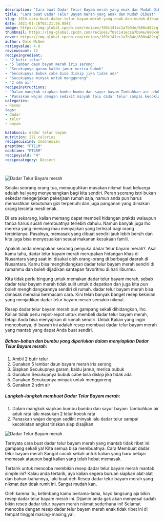 ```yaml
---
description: "Cara buat Dadar Telur Bayam merah yang enak dan Mudah Dibuat"
title: "Cara buat Dadar Telur Bayam merah yang enak dan Mudah Dibuat"
slug: 1016-cara-buat-dadar-telur-bayam-merah-yang-enak-dan-mudah-dibuat
date: 2021-01-16T02:21:56.054Z
image: https://img-global.cpcdn.com/recipes/f09c141ec1a7b04e/680x482cq70/dadar-telur-bayam-merah-foto-resep-utama.jpg
thumbnail: https://img-global.cpcdn.com/recipes/f09c141ec1a7b04e/680x482cq70/dadar-telur-bayam-merah-foto-resep-utama.jpg
cover: https://img-global.cpcdn.com/recipes/f09c141ec1a7b04e/680x482cq70/dadar-telur-bayam-merah-foto-resep-utama.jpg
author: Dale McGee
ratingvalue: 4.8
reviewcount: 12
recipeingredient:
- "2 butir telur"
- "5 lembar daun bayam merah iris serong"
- "Secukupnya garam kaldu jamur merica bubuk"
- "Secukupnya bubuk cabe bisa diskip jika tidak ada"
- "Secukupnya minyak untuk menggoreng"
- "2 sdm air"
recipeinstructions:
- "Dalam mangkuk siapkan bumbu bumbu dan sayur bayam Tambahkan air aduk rata lalu masukan 2 telur kocok rata"
- "Panaskan wajan dengan sedikit minyak lalu dadar telur sampai kecoklatan angkat tiriskan siap disajikan"
categories:
- Resep
tags:
- dadar
- telur
- bayam

katakunci: dadar telur bayam 
nutrition: 271 calories
recipecuisine: Indonesian
preptime: "PT11M"
cooktime: "PT45M"
recipeyield: "4"
recipecategory: Dessert

---
```



![Dadar Telur Bayam merah](https://img-global.cpcdn.com/recipes/f09c141ec1a7b04e/680x482cq70/dadar-telur-bayam-merah-foto-resep-utama.jpg)

Selaku seorang orang tua, menyuguhkan masakan nikmat buat keluarga adalah hal yang menyenangkan bagi kita sendiri. Peran seorang istri bukan sekedar mengerjakan pekerjaan rumah saja, namun anda pun harus memastikan kebutuhan gizi terpenuhi dan juga panganan yang dimakan orang tercinta mesti enak.

Di era  sekarang, kalian memang dapat membeli hidangan praktis walaupun tanpa harus susah membuatnya terlebih dahulu. Namun banyak juga lho mereka yang memang mau menyajikan yang terlezat bagi orang tercintanya. Pasalnya, memasak yang dibuat sendiri jauh lebih bersih dan kita juga bisa menyesuaikan sesuai makanan kesukaan famili. 



Apakah anda merupakan seorang penyuka dadar telur bayam merah?. Asal kamu tahu, dadar telur bayam merah merupakan hidangan khas di Nusantara yang saat ini disukai oleh orang-orang di berbagai daerah di Nusantara. Kamu bisa menghidangkan dadar telur bayam merah sendiri di rumahmu dan boleh dijadikan santapan favoritmu di hari liburmu.

Kita tidak perlu bingung untuk memakan dadar telur bayam merah, sebab dadar telur bayam merah tidak sulit untuk didapatkan dan juga kita pun boleh menghidangkannya sendiri di rumah. dadar telur bayam merah bisa dimasak memalui bermacam cara. Kini telah banyak banget resep kekinian yang menjadikan dadar telur bayam merah semakin nikmat.

Resep dadar telur bayam merah pun gampang sekali dihidangkan, lho. Kalian tidak perlu repot-repot untuk membeli dadar telur bayam merah, tetapi Anda bisa menyajikan di rumah sendiri. Untuk Kalian yang ingin mencobanya, di bawah ini adalah resep membuat dadar telur bayam merah yang mantab yang dapat Anda buat sendiri.

<!--inarticleads1-->

##### Bahan-bahan dan bumbu yang diperlukan dalam menyiapkan Dadar Telur Bayam merah:

1. Ambil 2 butir telur
1. Gunakan 5 lembar daun bayam merah iris serong
1. Siapkan Secukupnya garam, kaldu jamur, merica bubuk
1. Gunakan Secukupnya bubuk cabe bisa diskip jika tidak ada
1. Gunakan Secukupnya minyak untuk menggoreng
1. Gunakan 2 sdm air




<!--inarticleads2-->

##### Langkah-langkah membuat Dadar Telur Bayam merah:

1. Dalam mangkuk siapkan bumbu bumbu dan sayur bayam Tambahkan air aduk rata lalu masukan 2 telur kocok rata
1. Panaskan wajan dengan sedikit minyak lalu dadar telur sampai kecoklatan angkat tiriskan siap disajikan
<img src="https://img-global.cpcdn.com/steps/49dc84d26cce686f/160x128cq70/dadar-telur-bayam-merah-langkah-memasak-2-foto.jpg" alt="Dadar Telur Bayam merah">



Ternyata cara buat dadar telur bayam merah yang mantab tidak ribet ini gampang sekali ya! Kita semua bisa membuatnya. Cara Membuat dadar telur bayam merah Sangat cocok sekali untuk kalian yang baru belajar memasak ataupun bagi kalian yang telah hebat memasak.

Tertarik untuk mencoba membikin resep dadar telur bayam merah mantab simple ini? Kalau anda tertarik, ayo kalian segera buruan siapkan alat-alat dan bahan-bahannya, lalu buat deh Resep dadar telur bayam merah yang nikmat dan tidak rumit ini. Sangat mudah kan. 

Oleh karena itu, ketimbang kamu berlama-lama, hayo langsung aja bikin resep dadar telur bayam merah ini. Dijamin anda gak akan menyesal sudah bikin resep dadar telur bayam merah nikmat sederhana ini! Selamat mencoba dengan resep dadar telur bayam merah enak tidak ribet ini di tempat tinggal masing-masing,ya!.

